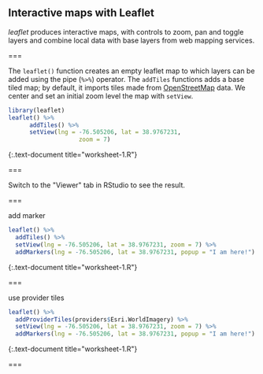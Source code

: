 ---
---

## Interactive maps with Leaflet

*leaflet* produces interactive maps, with controls to zoom, pan and toggle layers and combine local data with base layers from web mapping services.

===

The `leaflet()` function creates an empty leaflet map to which layers can be added using the pipe (`%>%`) operator. The `addTiles` functions adds a base tiled map; by default, it imports tiles made from  [OpenStreetMap](https://www.openstreetmap.org/) data. We center and set an initial zoom level the map with `setView`. 


~~~r
library(leaflet)
leaflet() %>%
      addTiles() %>%
      setView(lng = -76.505206, lat = 38.9767231, 
                    zoom = 7)
~~~
{:.text-document title="worksheet-1.R"}


===

Switch to the "Viewer" tab in RStudio to see the result.

<!-- ![leaflet1]({{ site.baseurl }}/images/leaflet1.png) -->

===

add marker


~~~r
leaflet() %>%
  addTiles() %>%
  setView(lng = -76.505206, lat = 38.9767231, zoom = 7) %>%
  addMarkers(lng = -76.505206, lat = 38.9767231, popup = "I am here!")
~~~
{:.text-document title="worksheet-1.R"}


===

use provider tiles


~~~r
leaflet() %>%
  addProviderTiles(providers$Esri.WorldImagery) %>%
  setView(lng = -76.505206, lat = 38.9767231, zoom = 7) %>%
  addMarkers(lng = -76.505206, lat = 38.9767231, popup = "I am here!")
~~~
{:.text-document title="worksheet-1.R"}


===

